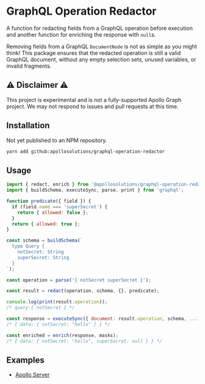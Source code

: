 # GraphQL Operation Redactor

A function for redacting fields from a GraphQL operation before execution and
another function for enriching the response with `null`s.

Removing fields from a GraphQL `DocumentNode` is not as simple as you might
think! This package ensures that the redacted operation is still a valid GraphQL
document, without any empty selection sets, unused variables, or invalid
fragments.

## ⚠️ Disclaimer ⚠️

This project is experimental and is not a fully-supported Apollo Graph project.
We may not respond to issues and pull requests at this time.

## Installation

Not yet published to an NPM repository.

```sh
yarn add github:apollosolutions/graphql-operation-redactor
```

## Usage

```js
import { redact, enrich } from '@apollosolutions/graphql-operation-redactor';
import { buildSchema, executeSync, parse, print } from 'graphql';

function predicate({ field }) {
  if (field.name === 'superSecret') {
    return { allowed: false };
  }
  return { allowed: true };
}

const schema = buildSchema(`
  type Query {
    notSecret: String
    superSecret: String
  }
`);

const operation = parse('{ notSecret superSecret }');

const result = redact(operation, schema, {}, predicate);

console.log(print(result.operation));
/* query { notSecret } */

const response = executeSync({ document: result.operation, schema, ... });
/* { data: { notSecret: "hello" } } */

const enriched = enrich(response, masks);
/* { data: { notSecret: "hello", superSecret: null } } */
```

## Examples

- [Apollo Server](./examples/apollo)
